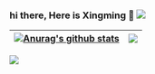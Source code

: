 ### hi there, Here is Xingming 👋 ![](https://visitor-badge.glitch.me/badge?page_id=flameOvO.flameOvO)

| <a href="https://github.com/flameOvO/github-readme-stats"><img align="center" src="https://github-readme-stats.vercel.app/api?username=flameOvO&show_icons=true&include_all_commits=true&theme=buefy&hide_border=true" alt="Anurag's github stats" /></a> | <a href="https://github.com/flameOvO/github-readme-stats"><img align="center" src="https://github-readme-stats.vercel.app/api/top-langs/?username=flameOvO&layout=compact&theme=buefy&hide_border=true" /></a> |
| ------------- | ------------- |

![](https://gw.alipayobjects.com/mdn/rms_adbd8c/afts/img/A*yA3CS7P8MS4AAAAAAAAAAAAAARQnAQ)




<!--
**flameOvO/flameOvO** is a ✨ _special_ ✨ repository because its `README.md` (this file) appears on your GitHub profile.

Here are some ideas to get you started:

- 🔭 I’m currently working on ...
- 🌱 I’m currently learning ...
- 👯 I’m looking to collaborate on ...
- 🤔 I’m looking for help with ...
- 💬 Ask me about ...
- 📫 How to reach me: ...
- 😄 Pronouns: ...
- ⚡ Fun fact: ...
-->
